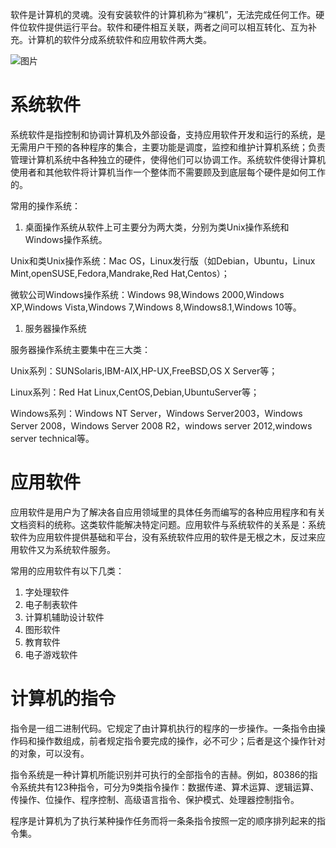 软件是计算机的灵魂。没有安装软件的计算机称为“裸机”，无法完成任何工作。硬件位软件提供运行平台。软件和硬件相互关联，两者之间可以相互转化、互为补充。计算机的软件分成系统软件和应用软件两大类。

![图片](https://uploader.shimo.im/f/Vefel2flua4HAp2Y.png!thumbnail)

# 系统软件
系统软件是指控制和协调计算机及外部设备，支持应用软件开发和运行的系统，是无需用户干预的各种程序的集合，主要功能是调度，监控和维护计算机系统；负责管理计算机系统中各种独立的硬件，使得他们可以协调工作。系统软件使得计算机使用者和其他软件将计算机当作一个整体而不需要顾及到底层每个硬件是如何工作的。

常用的操作系统：

1. 桌面操作系统从软件上可主要分为两大类，分别为类Unix操作系统和Windows操作系统。

Unix和类Unix操作系统：Mac OS，Linux发行版（如Debian，Ubuntu，Linux Mint,openSUSE,Fedora,Mandrake,Red Hat,Centos）；

微软公司Windows操作系统：Windows 98,Windows 2000,Windows XP,Windows Vista,Windows 7,Windows 8,Windows8.1,Windows 10等。

1. 服务器操作系统

服务器操作系统主要集中在三大类：

Unix系列：SUNSolaris,IBM-AIX,HP-UX,FreeBSD,OS X Server等；

Linux系列：Red Hat Linux,CentOS,Debian,UbuntuServer等；

Windows系列：Windows NT Server，Windows Server2003，Windows Server 2008，Windows Server 2008 R2，windows server 2012,windows server technical等。

# 应用软件
应用软件是用户为了解决各自应用领域里的具体任务而编写的各种应用程序和有关文档资料的统称。这类软件能解决特定问题。应用软件与系统软件的关系是：系统软件为应用软件提供基础和平台，没有系统软件应用的软件是无根之木，反过来应用软件又为系统软件服务。

常用的应用软件有以下几类：

1. 字处理软件
2. 电子制表软件
3. 计算机辅助设计软件
4. 图形软件
5. 教育软件
6. 电子游戏软件
# 计算机的指令
指令是一组二进制代码。它规定了由计算机执行的程序的一步操作。一条指令由操作码和操作数组成，前者规定指令要完成的操作，必不可少；后者是这个操作针对的对象，可以没有。

指令系统是一种计算机所能识别并可执行的全部指令的吉赫。例如，80386的指令系统共有123种指令，可分为9类指令操作：数据传递、算术运算、逻辑运算、传操作、位操作、程序控制、高级语言指令、保护模式、处理器控制指令。

程序是计算机为了执行某种操作任务而将一条条指令按照一定的顺序排列起来的指令集。

